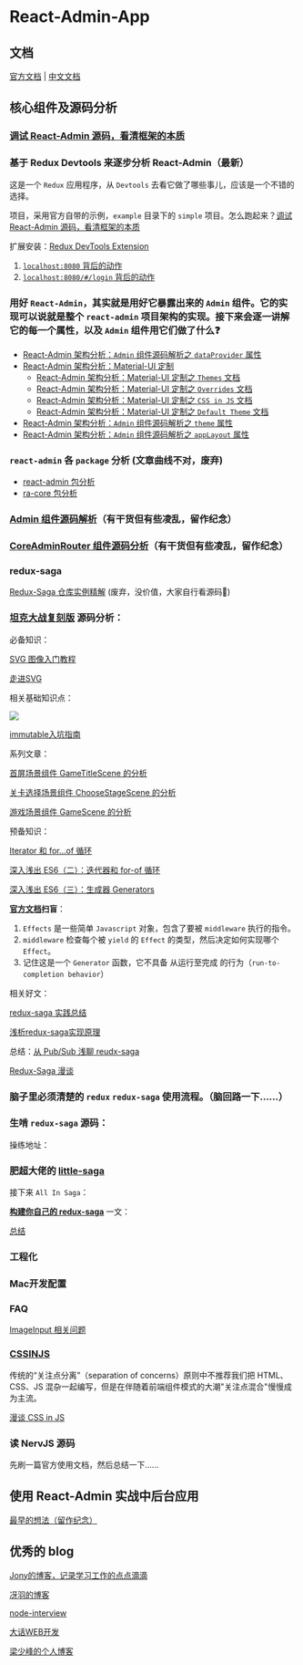 # React-Admin-App

## 文档

[官方文档](https://marmelab.com/react-admin/) | [中文文档](https://www.react-admin.com)

## 核心组件及源码分析

### [调试 React-Admin 源码，看清框架的本质](./docs/stories/debug-react-admin.md)

### 基于 Redux Devtools 来逐步分析 React-Admin（最新）

这是一个 `Redux` 应用程序，从 `Devtools` 去看它做了哪些事儿，应该是一个不错的选择。

项目，采用官方自带的示例，`example` 目录下的 `simple` 项目。怎么跑起来？[调试 React-Admin 源码，看清框架的本质](./docs/stories/debug-react-admin.md)

扩展安装：[Redux DevTools Extension](https://github.com/zalmoxisus/redux-devtools-extension)

1. [`localhost:8080` 背后的动作](./docs/stories/redux-devtools/npm-start.md)
2. [`localhost:8080/#/login` 背后的动作](./docs/stories/redux-devtools/route-login.md)

### 用好 `React-Admin`，其实就是用好它暴露出来的 `Admin` 组件。它的实现可以说就是整个 `react-admin` 项目架构的实现。接下来会逐一讲解它的每一个属性，以及 `Admin` 组件用它们做了什么❓
* [React-Admin 架构分析：`Admin` 组件源码解析之 `dataProvider` 属性](./docs/stories/core-admin-data-provider.md)
* [React-Admin 架构分析：Material-UI 定制](./docs/stories/material-ui-customization.md)
    * [React-Admin 架构分析：Material-UI 定制之 `Themes` 文档](./docs/stories/material-ui-customization-themes.md)
    * [React-Admin 架构分析：Material-UI 定制之 `Overrides` 文档](./docs/stories/material-ui-customization-overrides.md)
    * [React-Admin 架构分析：Material-UI 定制之 `CSS in JS` 文档](./docs/stories/material-ui-customization-css-in-js.md)
    * [React-Admin 架构分析：Material-UI 定制之 `Default Theme` 文档](./docs/stories/material-ui-customization-default-theme.md)
* [React-Admin 架构分析：`Admin` 组件源码解析之 `theme` 属性](./docs/stories/core-admin-app-theme.md)
* [React-Admin 架构分析：`Admin` 组件源码解析之 `appLayout` 属性](./docs/stories/core-admin-app-layout.md)

### `react-admin` 各 `package` 分析 (文章曲线不对，废弃)

* [react-admin 包分析](./docs/stories/react-admin-package.md)
* [ra-core 包分析](./docs/stories/ra-core-package.md)

### [Admin 组件源码解析](./docs/stories/Admin.md)（有干货但有些凌乱，留作纪念）
### [CoreAdminRouter 组件源码分析](./docs/stories/CoreAdminRouter.md)（有干货但有些凌乱，留作纪念）

### redux-saga

[Redux-Saga 仓库实例精解](./docs/stories/saga/examples-saga.md) (废弃，没价值，大家自行看源码🤣)

### [坦克大战复刻版](https://zhuanlan.zhihu.com/p/35551654) 源码分析：

必备知识：

[SVG 图像入门教程](http://www.ruanyifeng.com/blog/2018/08/svg.html)

[走进SVG](https://www.imooc.com/learn/143)

相关基础知识点：

![](./docs/images/svg.png)

[immutable入坑指南](http://www.aliued.com/?p=4175)

系列文章：

[首屏场景组件 GameTitleScene 的分析](./docs/stories/battle-city/game-title-scene.md)

[关卡选择场景组件 ChooseStageScene 的分析](./docs/stories/battle-city/choose-stage-scene.md)

[游戏场景组件 GameScene 的分析](./docs/stories/battle-city/game-scene.md)

预备知识：

[Iterator 和 for...of 循环](http://es6.ruanyifeng.com/#docs/iterator)

[深入浅出 ES6（二）：迭代器和 for-of 循环](http://www.infoq.com/cn/articles/es6-in-depth-iterators-and-the-for-of-loop)

[深入浅出 ES6（三）：生成器 Generators](http://www.infoq.com/cn/articles/es6-in-depth-generators)

**[官方文档](https://redux-saga-in-chinese.js.org/)扫盲**：

1. `Effects` 是一些简单 `Javascript` 对象，包含了要被 `middleware` 执行的指令。
2. `middleware` 检查每个被 `yield` 的 `Effect` 的类型，然后决定如何实现哪个 `Effect`。
3. 记住这是一个 `Generator` 函数，它不具备 从运行至完成 的行为（`run-to-completion behavior`）

相关好文：

[redux-saga 实践总结](https://zhuanlan.zhihu.com/p/23012870)

[浅析redux-saga实现原理](https://zhuanlan.zhihu.com/p/30098155)

总结：[从 Pub/Sub 浅聊 reudx-saga](./docs/stories/saga/pub-sub-saga.md)

[Redux-Saga 漫谈](https://www.yuque.com/lovesueee/blog/redux-saga)

### 脑子里必须清楚的 `redux` `redux-saga` 使用流程。（脑回路一下……）

### 生啃 `redux-saga` 源码：

操练地址：

### 肥超大佬的 [little-saga](https://github.com/little-saga/little-saga)

接下来 `All In Saga`：

**[构建你自己的 redux-saga](https://github.com/little-saga/little-saga/blob/master/docs/building-your-own-redux-saga.md)** 一文：

[总结](./docs/stories/saga/build-saga.md)

### 工程化

### Mac开发配置

### FAQ
[ImageInput 相关问题](https://github.com/Kirk-Wang/react-admin-app/issues/1)

### [CSSINJS](http://cssinjs.org)

传统的“关注点分离”（separation of concerns）原则中不推荐我们把 HTML、CSS、JS 混杂一起编写，但是在伴随着前端组件模式的大潮"关注点混合"慢慢成为主流。

[漫谈 CSS in JS](https://zhuanlan.zhihu.com/p/31622439)

### 读 NervJS 源码

先刷一篇官方使用文档，然后总结一下……

## 使用 React-Admin 实战中后台应用

[最早的想法（留作纪念）](./docs/stories/old-readme.md)

## 优秀的 blog

[Jony的博客，记录学习工作的点点滴滴](https://github.com/forthealllight/blog)

[冴羽的博客](https://github.com/mqyqingfeng/Blog)

[node-interview](https://github.com/ElemeFE/node-interview/tree/master/sections/zh-cn)

[大话WEB开发](https://github.com/SFLAQiu/web-develop)

[梁少峰的个人博客](https://github.com/youngwind/blog)